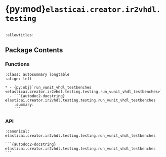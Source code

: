 # {py:mod}`elasticai.creator.ir2vhdl.testing`

```{py:module} elasticai.creator.ir2vhdl.testing
```

```{autodoc2-docstring} elasticai.creator.ir2vhdl.testing
:allowtitles:
```

## Package Contents

### Functions

````{list-table}
:class: autosummary longtable
:align: left

* - {py:obj}`run_vunit_vhdl_testbenches <elasticai.creator.ir2vhdl.testing.testing.run_vunit_vhdl_testbenches>`
  - ```{autodoc2-docstring} elasticai.creator.ir2vhdl.testing.testing.run_vunit_vhdl_testbenches
    :summary:
    ```
````

### API

````{py:function} run_vunit_vhdl_testbenches(deps: list[str], test_dir: pathlib.Path | str)
:canonical: elasticai.creator.ir2vhdl.testing.testing.run_vunit_vhdl_testbenches

```{autodoc2-docstring} elasticai.creator.ir2vhdl.testing.testing.run_vunit_vhdl_testbenches
```
````
